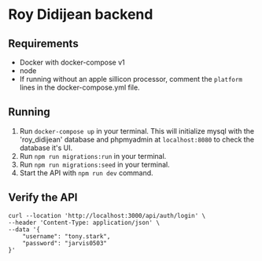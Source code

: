 # Roy Didijean backend
## Requirements
- Docker with docker-compose v1
- node
- If running without an apple sillicon processor, comment the `platform` lines in the docker-compose.yml file.
## Running
1. Run `docker-compose up` in your terminal. This will initialize mysql with the 'roy_didijean' database and phpmyadmin at `localhost:8080` to check the database it's UI.
2. Run `npm run migrations:run` in your terminal.
3. Run `npm run migrations:seed` in your terminal.
4. Start the API with `npm run dev` command.
## Verify the API
```
curl --location 'http://localhost:3000/api/auth/login' \
--header 'Content-Type: application/json' \
--data '{
    "username": "tony.stark",
    "password": "jarvis0503"
}'
```